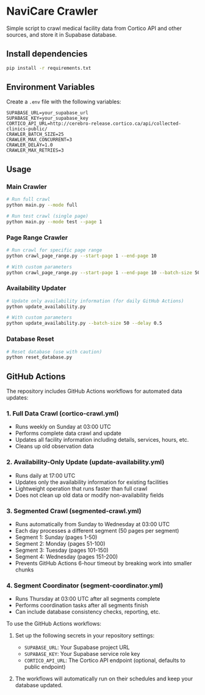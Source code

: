 # NaviCare Crawler

Simple script to crawl medical facility data from Cortico API and other sources, and store it in Supabase database.

## Install dependencies
```bash
pip install -r requirements.txt
```

## Environment Variables

Create a `.env` file with the following variables:
```env
SUPABASE_URL=your_supabase_url
SUPABASE_KEY=your_supabase_key
CORTICO_API_URL=http://cerebro-release.cortico.ca/api/collected-clinics-public/
CRAWLER_BATCH_SIZE=25
CRAWLER_MAX_CONCURRENT=3
CRAWLER_DELAY=1.0
CRAWLER_MAX_RETRIES=3
```

## Usage

### Main Crawler
```bash
# Run full crawl
python main.py --mode full

# Run test crawl (single page)
python main.py --mode test --page 1
```

### Page Range Crawler
```bash
# Run crawl for specific page range
python crawl_page_range.py --start-page 1 --end-page 10

# With custom parameters
python crawl_page_range.py --start-page 1 --end-page 10 --batch-size 50 --delay 0.5
```

### Availability Updater
```bash
# Update only availability information (for daily GitHub Actions)
python update_availability.py

# With custom parameters
python update_availability.py --batch-size 50 --delay 0.5
```

### Database Reset
```bash
# Reset database (use with caution)
python reset_database.py
```

## GitHub Actions

The repository includes GitHub Actions workflows for automated data updates:

### 1. Full Data Crawl (cortico-crawl.yml)
- Runs weekly on Sunday at 03:00 UTC
- Performs complete data crawl and update
- Updates all facility information including details, services, hours, etc.
- Cleans up old observation data

### 2. Availability-Only Update (update-availability.yml)
- Runs daily at 17:00 UTC
- Updates only the availability information for existing facilities
- Lightweight operation that runs faster than full crawl
- Does not clean up old data or modify non-availability fields

### 3. Segmented Crawl (segmented-crawl.yml)
- Runs automatically from Sunday to Wednesday at 03:00 UTC
- Each day processes a different segment (50 pages per segment)
- Segment 1: Sunday (pages 1-50)
- Segment 2: Monday (pages 51-100)
- Segment 3: Tuesday (pages 101-150)
- Segment 4: Wednesday (pages 151-200)
- Prevents GitHub Actions 6-hour timeout by breaking work into smaller chunks

### 4. Segment Coordinator (segment-coordinator.yml)
- Runs Thursday at 03:00 UTC after all segments complete
- Performs coordination tasks after all segments finish
- Can include database consistency checks, reporting, etc.

To use the GitHub Actions workflows:

1. Set up the following secrets in your repository settings:
   - `SUPABASE_URL`: Your Supabase project URL
   - `SUPABASE_KEY`: Your Supabase service role key
   - `CORTICO_API_URL`: The Cortico API endpoint (optional, defaults to public endpoint)

2. The workflows will automatically run on their schedules and keep your database updated.